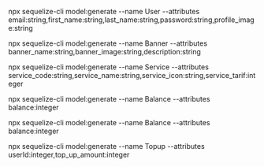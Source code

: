 npx sequelize-cli model:generate --name User --attributes email:string,first_name:string,last_name:string,password:string,profile_image:string

npx sequelize-cli model:generate --name Banner --attributes banner_name:string,banner_image:string,description:string

npx sequelize-cli model:generate --name Service --attributes service_code:string,service_name:string,service_icon:string,service_tarif:integer

npx sequelize-cli model:generate --name Balance --attributes balance:integer

npx sequelize-cli model:generate --name Balance --attributes balance:integer

npx sequelize-cli model:generate --name Topup --attributes userId:integer,top_up_amount:integer
